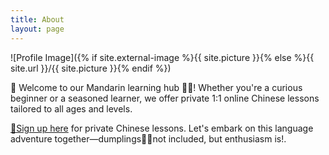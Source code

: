 ```yaml
---
title: About
layout: page
---
```

![Profile Image]({% if site.external-image %}{{ site.picture }}{% else %}{{ site.url }}/{{ site.picture }}{% endif %})
<p> 🌟 Welcome to our Mandarin learning hub 🎋🐼! Whether you're a curious beginner or a seasoned learner, we offer private 1:1 online Chinese lessons tailored to all ages and levels. </p>
<p>  
<A HREF="https://forms.gle/Y1nE3Xn11RNffQwN6"> 📝Sign up here</A> for private Chinese lessons. Let's embark on this language adventure together—dumplings🥟🥢not included, but enthusiasm is!.
</p> 
 
